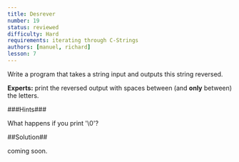 ```yaml
---
title: Desrever
number: 19
status: reviewed
difficulty: Hard
requirements: iterating through C-Strings
authors: [manuel, richard]
lesson: 7
---
```


Write a program that takes a string input and outputs this string reversed.

**Experts:** print the reversed output with spaces between (and **only** between) the letters.


###Hints###

What happens if you print '\\0'?

##Solution##

coming soon.

<!--

-->
